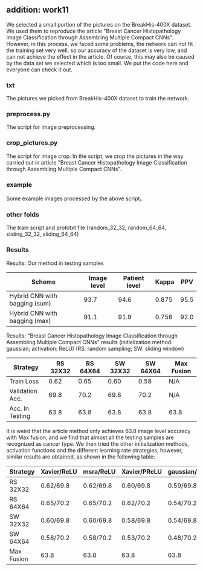 ## addition: work11

   We selected a small portion of the pictures on the BreakHis-400X dataset. 
 We used them to reproduce the article "Breast Cancer Histopathology Image Classification through Assembling Multiple Compact CNNs". 
 However, in this process, we faced some problems, the network can not fit the training set very well,
 so our accuracy of the dataset is very low, and can not achieve the effect in the article. 
 Of course, this may also be caused by the data set we selected which is too small. We put the code here and everyone can check it out.
 
### txt
The pictures we picked from BreakHis-400X dataset to train the network.

### preprocess.py
The script for image preprocessing.

### crop_pictures.py
The script for image crop. In the script,
we crop the pictures in the way carried out in article 
"Breast Cancer Histopathology Image Classification through Assembling Multiple Compact CNNs". 

### example
Some example images processed by the above script。

### other folds
The train script and prototxt file (random_32_32, random_64_64, sliding_32_32, sliding_64_64)

### Results

Results: Our method in testing samples

| Scheme | Image level |	Patient level|	Kappa|	PPV |
| ----- | --------- | ----------- | ------- |------- |
| Hybrid CNN with bagging (sum) | 93.7	|94.6	|0.875	|95.5 |
| Hybrid CNN with bagging (max)  | 91.1	|91.9	|0.756	|92.0     |

Results: "Breast Cancer Histopathology Image Classification through Assembling Multiple Compact CNNs" results (initialization method: gaussian; activation: ReLU) (RS: random sampling; SW: sliding window)

|Strategy	|RS 32X32	|RS 64X64	|SW 32X32	|SW 64X64	|Max Fusion|
| ----- | --------- | ----------- | ------- |------- |------- |
|Train Loss |	0.62 |	0.65	 |0.60 |	0.58	 |N/A |
 |Validation Acc. |	69.8 |	70.2 |	69.8	 |70.2 |	N/A |
 |Acc. In Testing |	63.8 |	63.8	 |63.8	 |63.8	 |63.8 |
 
 It is weird that the article method only achieves 63.8 image level accuracy with Max fusion, and we find that almost all the testing samples are recognized as cancer type. We then tried the other initialization methods, activation functions and the different learning rate strategies, however, similar results are obtained, as shown in the following table: 
 
 |Strategy	|Xavier/ReLU	|msra/ReLU	|Xavier/PReLU	|gaussian/PReLU	|msra/PReLU |
 | ----- | --------- | ----------- | ------- |------- |------- |
|RS 32X32|	0.62/69.8	|0.62/69.8|	0.60/69.8|	0.59/69.8|	0.44/69.8|
|RS 64X64|	0.65/70.2	|0.65/70.2|	0.62/70.2|	0.54/70.2|	0.46/70.2|
|SW 32X32|	0.60/69.8	|0.60/69.8|	0.58/69.8|	0.54/69.8|	0.43/69.8|
|SW 64X64|	0.58/70.2	|0.58/70.2|	0.53/70.2|	0.48/70.2|	0.45/70.2|
|Max Fusion|	63.8	|63.8|	63.8|	63.8|	63.8|
 
